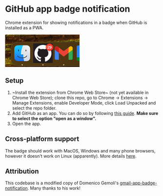 # GitHub app badge notification

Chrome extension for showing notifications in a badge when GitHub is installed as a PWA.

![GitHub app in taskbar with a notification badge](screenshot.png)

## Setup

1. ~Install the extension from Chrome Web Store~ (not yet available in Chrome Web Store); clone this repo, go to Chrome -> Extensions -> Manage Extensions, enable Developer Mode, click Load Unpacked and select the repo folder.
2. Add GitHub as an app. You can do so by following [this guide](https://support.google.com/chrome_webstore/answer/3060053?hl=en). **Make sure to select the option "open as a window".**
3. Open the app.

## Cross-platform support

The badge should work with MacOS, Windows and many phone browsers, however it doesn't work on Linux (apparently). More details [here](https://developer.mozilla.org/en-US/docs/Web/Progressive_web_apps/How_to/Display_badge_on_app_icon).

## Attribution

This codebase is a modified copy of Domenico Gemoli's [gmail-app-badge-notification](https://github.com/aberonni/gmail-app-badge-notification). Many thanks to his work!

